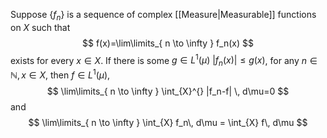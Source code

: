 Suppose $\{ f_n \}$ is a sequence of complex [[Measure|Measurable]] functions on $X$ such that
$$
f(x)=\lim\limits_{ n \to \infty } f_n(x)
$$
exists for every $x\in X$. If there is some $g\in L^{1}(\mu)$ $|f_n(x)|\leq g(x)$, for any $n\in\mathbb{N},x\in X$, then $f\in L^{1}(\mu)$,
$$
\lim\limits_{ n \to \infty } \int_{X}^{} |f_n-f| \, d\mu=0 
$$
and
$$
	\lim\limits_{ n \to \infty } \int_{X} f_n\, d\mu = \int_{X} f\, d\mu 
$$